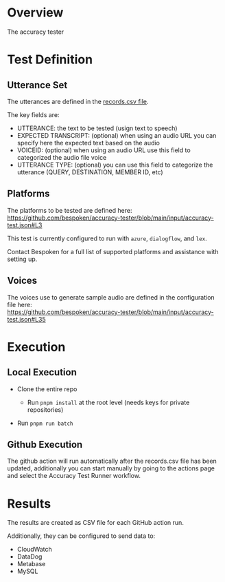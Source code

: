 # Overview
The accuracy tester 
# Test Definition
## Utterance Set
The utterances are defined in the [records.csv file](input/records.csv).

The key fields are:
* UTTERANCE: the text to be tested (usign text to speech)
* EXPECTED TRANSCRIPT: (optional) when using an audio URL you can specify here the expected text based on the audio
* VOICEID: (optional) when using an audio URL use this field to categorized the audio file voice
* UTTERANCE TYPE: (optional) you can use this field to categorize the utterance (QUERY, DESTINATION, MEMBER ID, etc)

## Platforms
The platforms to be tested are defined here:  
https://github.com/bespoken/accuracy-tester/blob/main/input/accuracy-test.json#L3

This test is currently configured to run with `azure`, `dialogflow`, and `lex`.

Contact Bespoken for a full list of supported platforms and assistance with setting up.

## Voices
The voices use to generate sample audio are defined in the configuration file here:  
https://github.com/bespoken/accuracy-tester/blob/main/input/accuracy-test.json#L35

# Execution
## Local Execution
* Clone the entire repo
  * Run `pnpm install` at the root level (needs keys for private repositories)
  
* Run `pnpm run batch`

## Github Execution
The github action will run automatically after the records.csv file has been updated, additionally you can start manually by going to the actions page and select the Accuracy Test Runner workflow.

# Results
The results are created as CSV file for each GitHub action run.

Additionally, they can be configured to send data to:
* CloudWatch
* DataDog
* Metabase
* MySQL 

